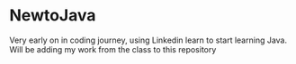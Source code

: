 # NewtoJava
Very early on in coding journey, using Linkedin learn to start learning Java. 
Will be adding my work from the class to this repository 
